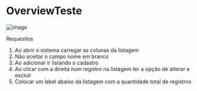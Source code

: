 # OverviewTeste

![image](https://user-images.githubusercontent.com/100242220/206715028-8a31f594-316f-4e9c-8887-5b60cc16eef4.png)

Requesitos
1. Ao abrir o sistema carregar as colunas da listagem
2. Não aceitar o campo nome em branco
3. Ao adicionar ir listando o cadastro
4. Ao clicar com a direita num registro na listagem ter a opção de alterar e excluir
5. Colocar um label abaixo da listagem com a quantidade total de registros
